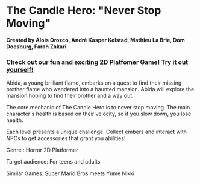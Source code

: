 # The Candle Hero: "Never Stop Moving"
**Created by Alois Orozco, André Kasper Kolstad, Mathieu La Brie, Dom Doesburg, Farah Zakari**

### Check out our fun and exciting 2D Platfomer Game! [Try it out yourself!]([url](https://maklapadre.itch.io/the-candle-hero))

Abida, a young brilliant flame, embarks on a quest to find their missing brother flame who wandered into a haunted mansion. Abida will explore the mansion hoping to find their brother and a way out.

The core mechanic of The Candle Hero is to never stop moving. The main character's health is based on their velocity, so if you slow down, you lose health.

Each level presents a unique challenge. Collect embers and interact with NPCs to get accessories that grant you abilities!

Genre : Horror 2D Platformer

Target audience: For teens and adults

Similar Games: Super Mario Bros meets Yume Nikki
